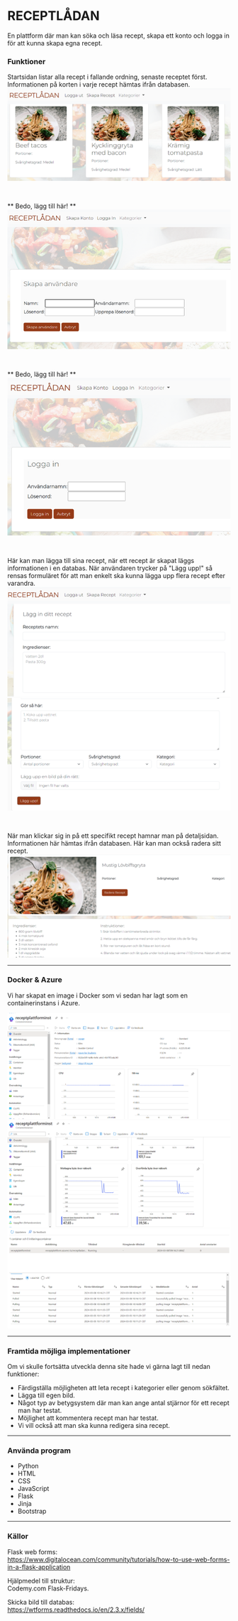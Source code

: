 # RECEPTLÅDAN

En plattform där man kan söka och läsa recept, skapa ett konto och logga in för att kunna skapa egna recept. 

### Funktioner
Startsidan listar alla recept i fallande ordning, senaste receptet först. Informationen på korten i varje recept hämtas ifrån databasen.
![Home page](/static/assets/index.png)

<br>

** Bedo, lägg till här! **
<br>
![Sign up](/static/assets/sign_up.png)

<br>

** Bedo, lägg till här! **
<br>
![Sign in](/static/assets/sign_in.png)

<br>

Här kan man lägga till sina recept, när ett recept är skapat läggs informationen i en databas. När användaren trycker på "Lägg upp!" så rensas formuläret för att man enkelt ska kunna lägga upp flera recept efter varandra.
![Add recipe](/static/assets/add_recipe.png)
![Add recipe](/static/assets/add_recipe2.png)

<br>

När man klickar sig in på ett specifikt recept hamnar man på detaljsidan. Informationen här hämtas ifrån databasen. Här kan man också radera sitt recept. 
![Recipe detail](/static/assets/recipe_detail.png)

---
### Docker & Azure

Vi har skapat en image i Docker som vi sedan har lagt som en containerinstans i Azure.
<br>

![Azure](/static/assets/Azure.png)
![Azure](/static/assets/Azure2.png)
![Azure](/static/assets/Azure3.png)

---

### Framtida möjliga implementationer

Om vi skulle fortsätta utveckla denna site hade vi gärna lagt till nedan funktioner: 
- Färdigställa möjligheten att leta recept i kategorier eller genom sökfältet.
- Lägga till egen bild.
- Något typ av betygsystem där man kan ange antal stjärnor för ett recept man har testat. 
- Möjlighet att kommentera recept man har testat.
- Vi vill också att man ska kunna redigera sina recept.

---

### Använda program
- Python
- HTML
- CSS
- JavaScript
- Flask
- Jinja
- Bootstrap

---
### Källor

Flask web forms:
<br>
https://www.digitalocean.com/community/tutorials/how-to-use-web-forms-in-a-flask-application

Hjälpmedel till struktur:
<br>
Codemy.com Flask-Fridays.

Skicka bild till databas:
<br>
https://wtforms.readthedocs.io/en/2.3.x/fields/